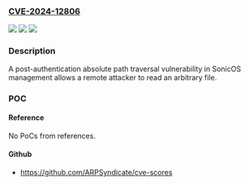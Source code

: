 ### [CVE-2024-12806](https://cve.mitre.org/cgi-bin/cvename.cgi?name=CVE-2024-12806)
![](https://img.shields.io/static/v1?label=Product&message=SonicOS&color=blue)
![](https://img.shields.io/static/v1?label=Version&message=%3D%206.5.4.15-117n%20and%20older%20versions%20&color=brighgreen)
![](https://img.shields.io/static/v1?label=Vulnerability&message=CWE-37%20Path%20Traversal%3A%20'%2Fabsolute%2Fpathname%2Fhere'&color=brighgreen)

### Description

A post-authentication absolute path traversal vulnerability in SonicOS management allows a remote attacker to read an arbitrary file.

### POC

#### Reference
No PoCs from references.

#### Github
- https://github.com/ARPSyndicate/cve-scores

